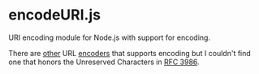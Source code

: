 # encodeURI.js
URI encoding module for Node.js with support for encoding.

There are [other](https://www.npmjs.com/package/urlencode) URL [encoders](https://github.com/alsotang/urlencode) that supports encoding but I couldn't find one that honors the Unreserved Characters in [RFC 3986](https://tools.ietf.org/html/rfc3986#section-2.3).
